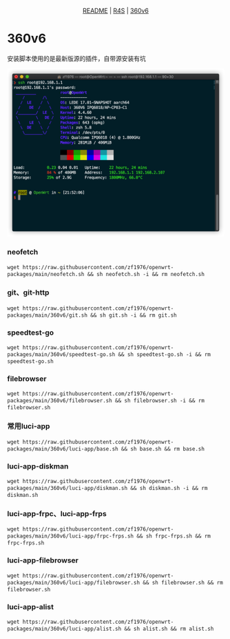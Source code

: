 <p align="center">
    <a href="https://github.com/zf1976/packages/blob/main/README.md">README</a> | <a href="https://github.com/zf1976/packages/blob/main/README-R4S.md">R4S</a> | <a href="https://github.com/zf1976/packages/blob/main/README-360v6.md">360v6</a>
</p>

# 360v6
安装脚本使用的是最新版源的插件，自带源安装有坑

<img src="./360v6/img/360v6.png"/>

### neofetch
```shell
wget https://raw.githubusercontent.com/zf1976/openwrt-packages/main/neofetch.sh && sh neofetch.sh -i && rm neofetch.sh
```

### git、git-http
```shell
wget https://raw.githubusercontent.com/zf1976/openwrt-packages/main/360v6/git.sh && sh git.sh -i && rm git.sh
```

### speedtest-go
```shell
wget https://raw.githubusercontent.com/zf1976/openwrt-packages/main/360v6/speedtest-go.sh && sh speedtest-go.sh -i && rm speedtest-go.sh
```

### filebrowser
```shell
wget https://raw.githubusercontent.com/zf1976/openwrt-packages/main/360v6/filebrowser.sh && sh filebrowser.sh -i && rm filebrowser.sh
```

### 常用luci-app
```shell
wget https://raw.githubusercontent.com/zf1976/openwrt-packages/main/360v6/luci-app/base.sh && sh base.sh && rm base.sh
```

### luci-app-diskman
```shell
wget https://raw.githubusercontent.com/zf1976/openwrt-packages/main/360v6/luci-app/diskman.sh && sh diskman.sh -i && rm diskman.sh
```

### luci-app-frpc、luci-app-frps
```shell
wget https://raw.githubusercontent.com/zf1976/openwrt-packages/main/360v6/luci-app/frpc-frps.sh && sh frpc-frps.sh && rm frpc-frps.sh
```

### luci-app-filebrowser
```shell
wget https://raw.githubusercontent.com/zf1976/openwrt-packages/main/360v6/luci-app/filebrowser.sh && sh filebrowser.sh && rm filebrowser.sh
```

### luci-app-alist
```shell
wget https://raw.githubusercontent.com/zf1976/openwrt-packages/main/360v6/luci-app/alist.sh && sh alist.sh && rm alist.sh
```

